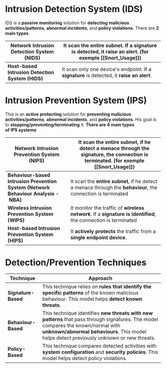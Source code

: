 # Intrusion Detection System (IDS)
IDS is a **passive monitoring** solution for **detecting** **malicious activities/patterns**, **abnormal incidents**, and **policy violations**.
There are **2 main types**

| **Network Intrusion Detection System (NIDS)**    | It **scan the entire subnet**. If a **signature** is detected, it **raise an alert**. (for exemple [[Snort_Usage]]) |
| ------------------------------------------------ | ------------------------------------------------------------------------------------------------------------------- |
| **Host-based Intrusion Detection System (HIDS)** | It scan only one device's endpoint. If a **signature** is detected, it **raise an alert**.                          |
# Intrusion Prevention System (IPS)
This is an **active protecting** solution for **preventing malicious activities/patterns**, **abnormal incidents**, and **policy violations**. His goal is to **stopping/preventing/terminating** it.
**There are 4 main types of IPS systems**

| **Network Intrusion Prevention System (NIPS)**                                     | It scan the **entire subnet**, if he detect a menace through the **signature**, the connection is terminated. (for exemple [[Snort_Usage]]) |
| ---------------------------------------------------------------------------------- | ------------------------------------------------------------------------------------------------------------------------------------- |
| **Behaviour-based Intrusion Prevention System (Network Behaviour Analysis - NBA)** | It scan the **entire subnet**, if he detect a menace through the **behaviour**, the connection is terminated                          |
| **Wireless Intrusion Prevention System (WIPS)**                                    | It monitor the traffic of **wireless network**. If a **signature is identified**, the connection is terminated                        |
| **Host-based Intrusion Prevention System (HIPS)**                                  | It **actively protects** the traffic from a **single endpoint device**.                                                               |
# Detection/Prevention Techniques

| **Technique**       | **Approach**                                                                                                                                                                                                                   |
| ------------------- | ------------------------------------------------------------------------------------------------------------------------------------------------------------------------------------------------------------------------------ |
| **Signature-Based** | This technique relies on **rules that identify the specific patterns** of the known malicious behaviour. This model helps **detect known threats**.                                                                            |
| **Behaviour-Based** | This technique identifies **new threats with new patterns** that pass through signatures. The model compares the known/normal with **unknown/abnormal behaviours**. This model helps detect previously unknown or new threats. |
| **Policy-Based**    | This technique compares detected activities with **system configuration** and **security policies**. This model helps detect policy violations.                                                                                |

